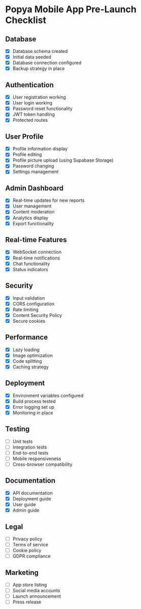 # Popya Mobile App Pre-Launch Checklist

## Database
- [x] Database schema created
- [x] Initial data seeded
- [x] Database connection configured
- [x] Backup strategy in place

## Authentication
- [x] User registration working
- [x] User login working
- [x] Password reset functionality
- [x] JWT token handling
- [x] Protected routes

## User Profile
- [x] Profile information display
- [x] Profile editing
- [x] Profile picture upload (using Supabase Storage)
- [x] Password changing
- [x] Settings management

## Admin Dashboard
- [x] Real-time updates for new reports
- [x] User management
- [x] Content moderation
- [x] Analytics display
- [x] Export functionality

## Real-time Features
- [x] WebSocket connection
- [x] Real-time notifications
- [x] Chat functionality
- [x] Status indicators

## Security
- [x] Input validation
- [x] CORS configuration
- [x] Rate limiting
- [x] Content Security Policy
- [x] Secure cookies

## Performance
- [x] Lazy loading
- [x] Image optimization
- [x] Code splitting
- [x] Caching strategy

## Deployment
- [x] Environment variables configured
- [x] Build process tested
- [x] Error logging set up
- [x] Monitoring in place

## Testing
- [ ] Unit tests
- [ ] Integration tests
- [ ] End-to-end tests
- [ ] Mobile responsiveness
- [ ] Cross-browser compatibility

## Documentation
- [x] API documentation
- [x] Deployment guide
- [x] User guide
- [x] Admin guide

## Legal
- [ ] Privacy policy
- [ ] Terms of service
- [ ] Cookie policy
- [ ] GDPR compliance

## Marketing
- [ ] App store listing
- [ ] Social media accounts
- [ ] Launch announcement
- [ ] Press release

